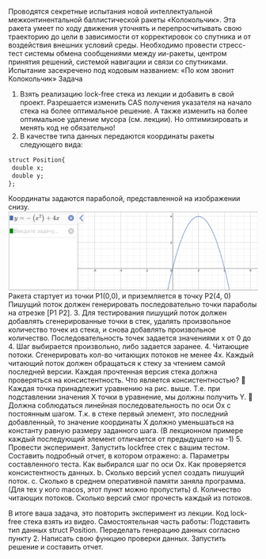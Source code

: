 Проводятся секретные испытания новой интеллектуальной межконтинентальной баллистической ракеты «Колокольчик». Эта ракета умеет по ходу движения уточнять и перепросчитывать свою траекторию до цели в зависимости от корректировок со спутника и от воздействия внешних условий среды.
Необходимо провести стресс-тест системы обмена сообщениями между ии-ракеты, центром принятия решений, системой навигации и связи со спутниками. Испытание засекречено под кодовым названием: «По ком звонит Колокольчик»
Задача
1.	Взять реализацию lock-free стека из лекции и добавить в свой проект. Разрешается изменить CAS получения указателя на начало стека на более оптимальное решение. А также изменить на более оптимальное удаление мусора  (см. лекции). Но оптимизировать и менять код не обязательно!
2.	 В качестве типа данных передаются координаты ракеты следующего вида:
```
struct Position{
 double x;
 double y;
}; 
```
Координаты задаются параболой, представленной на изображении снизу.
![alt text](image.png)
Ракета стартует из точки P1(0,0), и приземляется в точку P2(4, 0)
Пишущий поток должен генерировать последовательно точки параболы на отрезке [P1 P2]. 
3.	Для тестирования пишущий поток должен добавлять сгенерированные точки в стек, удалять произвольное количество точек из стека, и снова добавлять произвольное количество. Последовательность точек задается значениями x от 0 до 4. Шаг выбирается произвольно, либо задается заранее.
4.	Читающие потоки. Сгенерировать кол-во читающих потоков не менее 4х. Каждый читающий поток должен обращаться к стеку за чтением самой последней версии. Каждая прочтенная версия стека должна проверяться на консистентность. 
Что является консистентностью? 
	Каждая точка принадлежит уравнению на рис. выше. Т.е. при подставлении значения Х точки в уравнение, мы должны получить Y.
	Должна соблюдаться линейная последовательность по оси Ox с постоянным шагом. Т.к. в стеке первый элемент, это последний добавленный, то значение координаты Х должно уменьшаться на константу равную размеру заданного шага. (В лекционном примере каждый последующий элемент отличается от предыдущего на -1) 
5.	Провести эксперимент. Запустить lockfree стек с вашим тестом. Составить подробный отчет, в котором отражено:
a.	Параметры составленного теста. Как выбирался шаг по оси Ox. Как проверяется консистентность данных.
b.	Сколько версий успел создать пишущий поток. 
c.	Сколько в среднем оперативной памяти заняла программа. (Для тех у кого macos, этот пункт можно пропустить)
d.	Количество читающих потоков. Сколько версий смог прочесть каждый из потоков.

В итоге ваша задача, это повторить эксперимент из лекции. Код lock-free стека взять из видео. Самостоятельная часть работы: 
Подставить тип данных struct Position. Переделать генерацию данных согласно пункту 2. Написать свою функцию проверки данных. Запустить решение и составить отчет.
